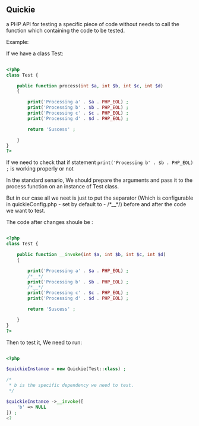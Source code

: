 ## Quickie

a PHP API for testing a specific piece of code without needs to call the function which containing the code to be tested.

Example:

If we have a class Test: 

```php

<?php
class Test {

	public function process(int $a, int $b, int $c, int $d)
	{

		print('Processing a' . $a . PHP_EOL) ;
		print('Processing b' . $b . PHP_EOL) ;
		print('Processing c' . $c . PHP_EOL) ;
		print('Processing d' . $d . PHP_EOL) ;

		return 'Suscess' ;

	}
}
?>
```


If we need to check that if statement  `print('Processing b' . $b . PHP_EOL) ;` is working properly or not

In the standard senario, We should prepare the arguments and pass it to the process function on an instance of Test class.

But in our case all we neet is just to put the separator (Which is configurable in quickieConfig.php - set by default to -  /\*__\*/) before and after the code we want to test.

The code after changes shoule be : 


```php

<?php
class Test {

	public function __invoke(int $a, int $b, int $c, int $d)
	{

		print('Processing a' . $a . PHP_EOL) ;
		/*__*/
		print('Processing b' . $b . PHP_EOL) ;
		/*__*/
		print('Processing c' . $c . PHP_EOL) ;
		print('Processing d' . $d . PHP_EOL) ;

		return 'Suscess' ;

	}
}
?>
```

Then to test it, We need to run: 

```php

<?php

$quickieInstance = new Quickie(Test::class) ;

/*
 * b is the specific dependency we need to test.
 */

$quickieInstance ->__invoke([
	'b' => NULL
]) ;
<?
```

